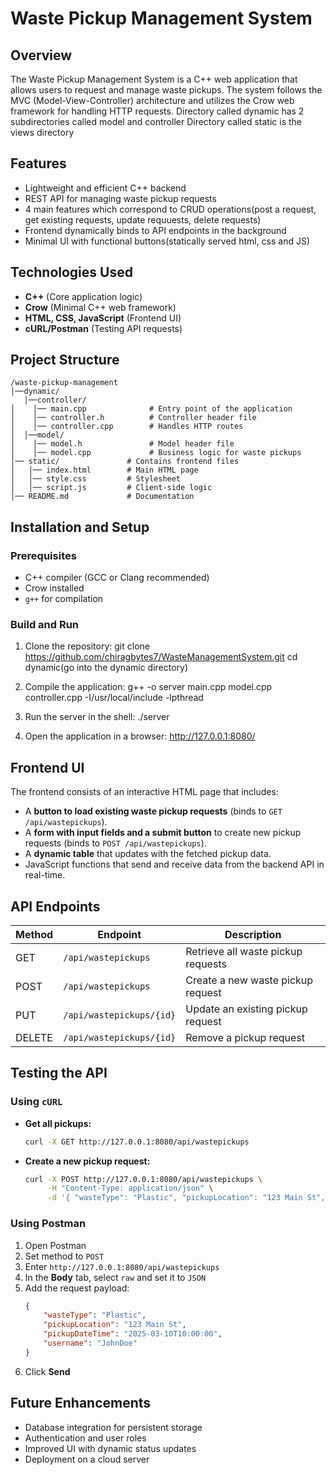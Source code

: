# Waste Pickup Management System

## Overview
The Waste Pickup Management System is a C++ web application that allows users to request and manage waste pickups. The system follows the MVC (Model-View-Controller) architecture and utilizes the Crow web framework for handling HTTP requests.
Directory called dynamic has 2 subdirectories called model and controller
Directory called static is the views directory
## Features
- Lightweight and efficient C++ backend
- REST API for managing waste pickup requests
- 4 main features which correspond to CRUD operations(post a request, get existing requests, update requuests, delete requests)
- Frontend dynamically binds to API endpoints in the background
- Minimal UI with functional buttons(statically served html, css and JS) 

## Technologies Used
- **C++** (Core application logic)
- **Crow** (Minimal C++ web framework)
- **HTML, CSS, JavaScript** (Frontend UI)
- **cURL/Postman** (Testing API requests)

## Project Structure
```
/waste-pickup-management
│──dynamic/
   │──controller/
│    │── main.cpp              # Entry point of the application
│    │── controller.h          # Controller header file
│    │── controller.cpp        # Handles HTTP routes
│  │──model/
│    │── model.h               # Model header file
│    │── model.cpp             # Business logic for waste pickups
│── static/               # Contains frontend files
│   │── index.html        # Main HTML page
│   │── style.css         # Stylesheet
│   │── script.js         # Client-side logic
│── README.md             # Documentation
```

## Installation and Setup
### Prerequisites
- C++ compiler (GCC or Clang recommended)
- Crow installed
- `g++` for compilation

### Build and Run
1. Clone the repository:
   git clone https://github.com/chiragbytes7/WasteManagementSystem.git
   cd dynamic(go into the dynamic directory)
   
2. Compile the application:
   g++ -o server main.cpp model.cpp controller.cpp -I/usr/local/include -lpthread

3. Run the server in the shell:
   ./server

4. Open the application in a browser:
   http://127.0.0.1:8080/

## Frontend UI
The frontend consists of an interactive HTML page that includes:
- A **button to load existing waste pickup requests** (binds to `GET /api/wastepickups`).
- A **form with input fields and a submit button** to create new pickup requests (binds to `POST /api/wastepickups`).
- A **dynamic table** that updates with the fetched pickup data.
- JavaScript functions that send and receive data from the backend API in real-time.

## API Endpoints
| Method |         Endpoint         | Description                        |
|--------|--------------------------|------------------------------------|
| GET    | `/api/wastepickups`      | Retrieve all waste pickup requests |
| POST   | `/api/wastepickups`      | Create a new waste pickup request  |
| PUT    | `/api/wastepickups/{id}` | Update an existing pickup request  |
| DELETE | `/api/wastepickups/{id}` | Remove a pickup request            |

## Testing the API
### Using `cURL`
- **Get all pickups:**
  ```sh
  curl -X GET http://127.0.0.1:8080/api/wastepickups
  ```
- **Create a new pickup request:**
  ```sh
  curl -X POST http://127.0.0.1:8080/api/wastepickups \
       -H "Content-Type: application/json" \
       -d '{ "wasteType": "Plastic", "pickupLocation": "123 Main St", "pickupDateTime": "2025-03-10T10:00:00", "username": "JohnDoe" }'
  ```

### Using Postman
1. Open Postman
2. Set method to `POST`
3. Enter `http://127.0.0.1:8080/api/wastepickups`
4. In the **Body** tab, select `raw` and set it to `JSON`
5. Add the request payload:
   ```json
   {
       "wasteType": "Plastic",
       "pickupLocation": "123 Main St",
       "pickupDateTime": "2025-03-10T10:00:00",
       "username": "JohnDoe"
   }
   ```
6. Click **Send**

## Future Enhancements
- Database integration for persistent storage
- Authentication and user roles
- Improved UI with dynamic status updates
- Deployment on a cloud server


